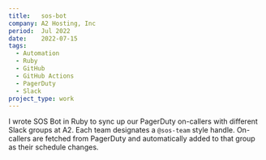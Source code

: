 ```yaml
---
title:   sos-bot
company: A2 Hosting, Inc
period:  Jul 2022
date:    2022-07-15
tags:
  - Automation
  - Ruby
  - GitHub
  - GitHub Actions
  - PagerDuty
  - Slack
project_type: work
---
```


I wrote SOS Bot in Ruby to sync up our PagerDuty on-callers with different
Slack groups at A2. Each team designates a `@sos-team` style handle.
On-callers are fetched from PagerDuty and automatically added to that group as
their schedule changes.
